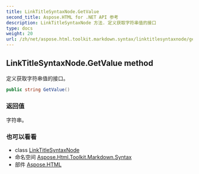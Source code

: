 ```yaml
---
title: LinkTitleSyntaxNode.GetValue
second_title: Aspose.HTML for .NET API 参考
description: LinkTitleSyntaxNode 方法. 定义获取字符串值的接口
type: docs
weight: 20
url: /zh/net/aspose.html.toolkit.markdown.syntax/linktitlesyntaxnode/getvalue/
---
```

## LinkTitleSyntaxNode.GetValue method

定义获取字符串值的接口。

```csharp
public string GetValue()
```

### 返回值

字符串。

### 也可以看看

* class [LinkTitleSyntaxNode](../)
* 命名空间 [Aspose.Html.Toolkit.Markdown.Syntax](../../linktitlesyntaxnode/)
* 部件 [Aspose.HTML](../../../)


